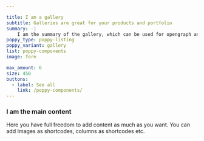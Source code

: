 ```yaml
---

title: I am a gallery
subtitle: Galleries are great for your products and portfolio
summary: -|
    I am the summary of the gallery, which can be used for opengraph and SEO descriptions
poppy_type: poppy-listing
poppy_variant: gallery
list: poppy-components
image: fore

max_amount: 6
size: 450
buttons:
  - label: See all
    link: /poppy-components/
---
```

### I am the main content

Here you have full freedom to add content as much as you want.
You can add  Images as shortcodes, columns as shortcodes etc.
